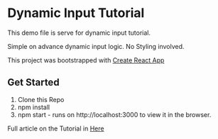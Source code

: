 # Dynamic Input Tutorial

This demo file is serve for dynamic input tutorial. 

Simple on advance dynamic input logic. No Styling involved.

This project was bootstrapped with [Create React App](https://github.com/facebook/create-react-app)

## Get Started
1. Clone this Repo
2. npm install
3. npm start - runs on http://localhost:3000 to view it in the browser.


Full article on the Tutorial in [Here](https://edward-huang.com)